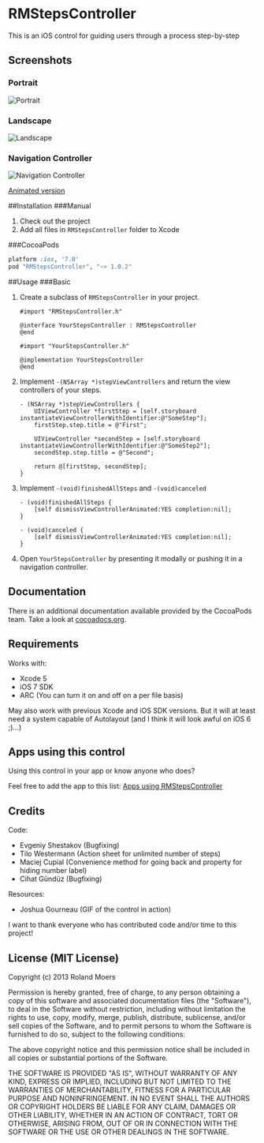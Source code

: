 RMStepsController
=============================

This is an iOS control for guiding users through a process step-by-step

## Screenshots
### Portrait
![Portrait](http://cooperrs.github.io/RMStepsController/Images/Screen1.png)

### Landscape
![Landscape](http://cooperrs.github.io/RMStepsController/Images/Screen2.png)

### Navigation Controller
![Navigation Controller](http://cooperrs.github.io/RMStepsController/Images/Screen3.png)

[Animated version](http://cooperrs.github.io/RMStepsController/Images/Screen3-animated.gif)

##Installation
###Manual
1. Check out the project
2. Add all files in `RMStepsController` folder to Xcode

###CocoaPods
```ruby
platform :ios, '7.0'
pod "RMStepsController", "~> 1.0.2"
```

##Usage
###Basic
1. Create a subclass of `RMStepsController` in your project.
	
	```objc
	#import "RMStepsController.h"
	
	@interface YourStepsController : RMStepsController
	@end
	```
	
	```objc
	#import "YourStepsController.h"
	
	@implementation YourStepsController
	@end
	```
	
2. Implement `-(NSArray *)stepViewControllers` and return the view controllers of your steps.
	
	```objc
	- (NSArray *)stepViewControllers {
   		UIViewController *firstStep = [self.storyboard instantiateViewControllerWithIdentifier:@"SomeStep"];
	    firstStep.step.title = @"First";
 		
    	UIViewController *secondStep = [self.storyboard instantiateViewControllerWithIdentifier:@"SomeStep2"];
    	secondStep.step.title = @"Second";
    	
    	return @[firstStep, secondStep];
	}
	```
	
3. Implement `-(void)finishedAllSteps` and `-(void)canceled`
	
	```objc
	- (void)finishedAllSteps {
    	[self dismissViewControllerAnimated:YES completion:nil];
	}

	- (void)canceled {
    	[self dismissViewControllerAnimated:YES completion:nil];
	}
	```
	
4. Open `YourStepsController` by presenting it modally or pushing it in a navigation controller.

## Documentation
There is an additional documentation available provided by the CocoaPods team. Take a look at [cocoadocs.org](http://cocoadocs.org/docsets/RMStepsController/).

## Requirements
Works with:

* Xcode 5
* iOS 7 SDK
* ARC (You can turn it on and off on a per file basis)

May also work with previous Xcode and iOS SDK versions. But it will at least need a system capable of Autolayout (and I think it will look awful on iOS 6 ;)...)

## Apps using this control
Using this control in your app or know anyone who does?

Feel free to add the app to this list: [Apps using RMStepsController](https://github.com/CooperRS/RMStepsController/wiki/Apps-using-RMStepsController)

## Credits
Code:
* Evgeniy Shestakov (Bugfixing)
* Tilo Westermann (Action sheet for unlimited number of steps)
* Maciej Cupial (Convenience method for going back and property for hiding number label)
* Cihat Gündüz (Bugfixing)

Resources:
* Joshua Gourneau (GIF of the control in action)

I want to thank everyone who has contributed code and/or time to this project!

## License (MIT License)
Copyright (c) 2013 Roland Moers

Permission is hereby granted, free of charge, to any person obtaining a copy
of this software and associated documentation files (the "Software"), to deal
in the Software without restriction, including without limitation the rights
to use, copy, modify, merge, publish, distribute, sublicense, and/or sell
copies of the Software, and to permit persons to whom the Software is
furnished to do so, subject to the following conditions:

The above copyright notice and this permission notice shall be included in
all copies or substantial portions of the Software.

THE SOFTWARE IS PROVIDED "AS IS", WITHOUT WARRANTY OF ANY KIND, EXPRESS OR
IMPLIED, INCLUDING BUT NOT LIMITED TO THE WARRANTIES OF MERCHANTABILITY,
FITNESS FOR A PARTICULAR PURPOSE AND NONINFRINGEMENT. IN NO EVENT SHALL THE
AUTHORS OR COPYRIGHT HOLDERS BE LIABLE FOR ANY CLAIM, DAMAGES OR OTHER
LIABILITY, WHETHER IN AN ACTION OF CONTRACT, TORT OR OTHERWISE, ARISING FROM,
OUT OF OR IN CONNECTION WITH THE SOFTWARE OR THE USE OR OTHER DEALINGS IN
THE SOFTWARE.
